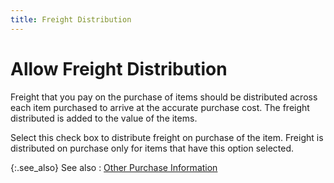 ```yaml
---
title: Freight Distribution
---
```


# Allow Freight Distribution


Freight that you pay on the purchase of items should be distributed across each item purchased to arrive at the accurate purchase cost. The freight distributed is added to the value of the items.


Select this check box  to distribute freight on purchase of the item.  Freight is distributed on purchase only for items that have this option selected.


{:.see_also}
See also
: [Other Purchase Information]({{site.mi_baseurl}}/item-profile-details/other-items-information/purchase/other_purchase_information_item_profile_content.html)

